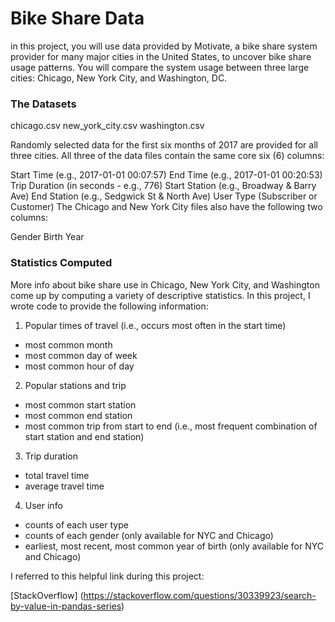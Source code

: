 <h1> Bike Share Data </h1>

in this project, you will use data provided by Motivate, a bike share system provider for many major cities in the United States, to uncover bike share usage patterns. You will compare the system usage between three large cities: Chicago, New York City, and Washington, DC.

<h3> The Datasets </h3>

chicago.csv
new_york_city.csv
washington.csv

Randomly selected data for the first six months of 2017 are provided for all three cities. All three of the data files contain the same core six (6) columns:

Start Time (e.g., 2017-01-01 00:07:57)
End Time (e.g., 2017-01-01 00:20:53)
Trip Duration (in seconds - e.g., 776)
Start Station (e.g., Broadway & Barry Ave)
End Station (e.g., Sedgwick St & North Ave)
User Type (Subscriber or Customer)
The Chicago and New York City files also have the following two columns:

Gender
Birth Year

<h3> Statistics Computed </h3>
  
More info about bike share use in Chicago, New York City, and Washington come up by computing a variety of descriptive statistics. In this project, I wrote code to provide the following information:

1. Popular times of travel (i.e., occurs most often in the start time)

* most common month
* most common day of week
* most common hour of day

2. Popular stations and trip

* most common start station
* most common end station
* most common trip from start to end (i.e., most frequent combination of start station and end station)

3. Trip duration

* total travel time
* average travel time

4. User info

* counts of each user type
* counts of each gender (only available for NYC and Chicago)
* earliest, most recent, most common year of birth (only available for NYC and Chicago)



I referred to this helpful link during this project:

[StackOverflow] (https://stackoverflow.com/questions/30339923/search-by-value-in-pandas-series)
